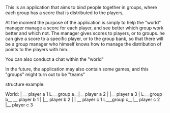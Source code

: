 This is an application that aims to bind people together in groups, where each group has a score that is distributed to the players,

At the moment the purpose of the application is simply to help the "world" manager manage a score for each player, and see better which group work better and which not.
The manager gives scores to players, or to groups.
he can give a score to a specific player, or to the group bank, so that there will be a group manager who himself knows how to manage the distribution of points to the players with him.

You can also conduct a chat within the "world"

In the future, the application may also contain some games, and this "groups" might turn out to be "teams"

structure example:

World:
    |             __ player a 1
    L___group a__|__ player a 2
    |            |__ player a 3
    |
    L___group b__ __ player b 1
    |            |__ player b 2
    |
    |             __ player c 1
    L___group c__|__ player c 2
                 |__ player c 3
